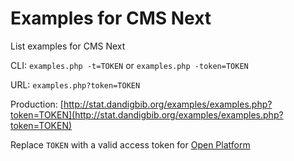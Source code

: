 # Examples for CMS Next
List examples for CMS Next

CLI: `examples.php -t=TOKEN` or `examples.php -token=TOKEN`

URL: `examples.php?token=TOKEN`

Production: [http://stat.dandigbib.org/examples/examples.php?token=TOKEN](http://stat.dandigbib.org/examples/examples.php?token=TOKEN)

Replace `TOKEN` with a valid access token for [Open Platform](https://openplatform.dbc.dk/)

